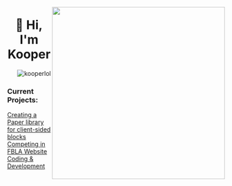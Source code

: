 
[<img align="right" width="400" src="https://github-readme-stats.vercel.app/api?username=kooperlol&show_icons=true"/>](https://github.com/kooperlol/)
<h1 align="center">👋 Hi, I'm Kooper</h1>

<p align="right"> <img src="https://komarev.com/ghpvc/?username=kooperlol&label=Profile%20views&color=0e75b6&style=flat-square" alt="kooperlol" /> </p>

<h3 align="left">Current Projects:</h3>

<p align="left">
  <a href="https://github.com/Kooperlol/blockify">Creating a Paper library for client-sided blocks</a><br>
  <a href="https://github.com/Kooperlol/nexadb">Competing in FBLA Website Coding & Development</a>
</p>
